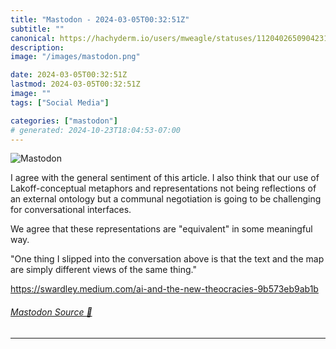 ```yaml
---
title: "Mastodon - 2024-03-05T00:32:51Z"
subtitle: ""
canonical: https://hachyderm.io/users/mweagle/statuses/112040265090423141
description:
image: "/images/mastodon.png"

date: 2024-03-05T00:32:51Z
lastmod: 2024-03-05T00:32:51Z
image: ""
tags: ["Social Media"]

categories: ["mastodon"]
# generated: 2024-10-23T18:04:53-07:00
---
```

![Mastodon](/images/mastodon.png)

<p>I agree with the general sentiment of this article. I also think that our use of Lakoff-conceptual metaphors and representations not being reflections of an external ontology but a communal negotiation is going to be challenging for conversational interfaces. </p><p>We agree that these representations are &quot;equivalent&quot; in some meaningful way. </p><p>&quot;One thing I slipped into the conversation above is that the text and the map are simply different views of the same thing.&quot;</p><p><a href="https://swardley.medium.com/ai-and-the-new-theocracies-9b573eb9ab1b" target="_blank" rel="nofollow noopener noreferrer" translate="no"><span class="invisible">https://</span><span class="ellipsis">swardley.medium.com/ai-and-the</span><span class="invisible">-new-theocracies-9b573eb9ab1b</span></a></p>


###### [Mastodon Source 🐘](https://hachyderm.io/@mweagle/112040265090423141)

___
